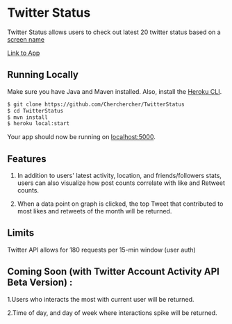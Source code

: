 # Twitter Status

Twitter Status allows users to check out latest 20 twitter status based on a [screen name](https://stackoverflow.com/questions/45951589/twitter-api-what-is-the-difference-between-name-and-screen-name-which-one/)

[Link to App](https://twitterstatus.herokuapp.com/)

## Running Locally

Make sure you have Java and Maven installed.  Also, install the [Heroku CLI](https://cli.heroku.com/).

```sh
$ git clone https://github.com/Cherchercher/TwitterStatus
$ cd TwitterStatus
$ mvn install
$ heroku local:start
```

Your app should now be running on [localhost:5000](http://localhost:5000/).

## Features
1. In addition to users' latest activity, location, and friends/followers stats,	users can also visualize how post counts correlate with like and Retweet counts. 

2. When a data point on graph is clicked, the top Tweet that contributed to most likes and retweets of the month will be returned. 

## Limits

Twitter API allows for 180 requests per 15-min window (user auth)

## Coming Soon (with Twitter Account Activity API Beta Version) : 

1.Users who interacts the most with current user will be returned.  

2.Time of day, and day of week where interactions spike will be returned.
     
